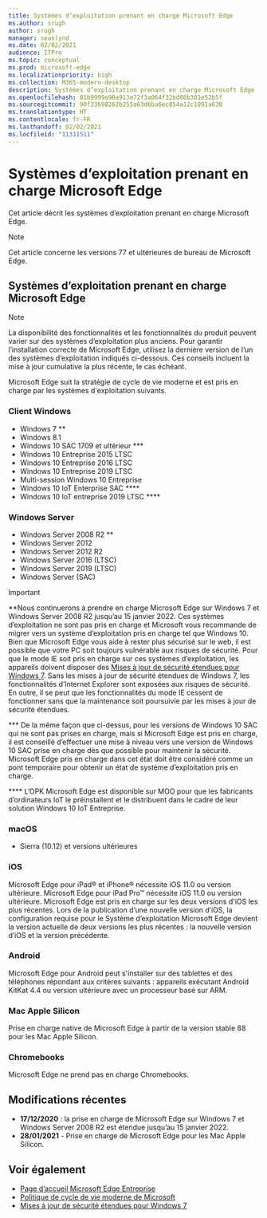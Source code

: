 ```yaml
---
title: Systèmes d’exploitation prenant en charge Microsoft Edge
ms.author: srugh
author: srugh
manager: seanlynd
ms.date: 02/02/2021
audience: ITPro
ms.topic: conceptual
ms.prod: microsoft-edge
ms.localizationpriority: high
ms.collection: M365-modern-desktop
description: Systèmes d’exploitation prenant en charge Microsoft Edge
ms.openlocfilehash: 81b9999a98a913e72f3a064f32bd88b301e52b5f
ms.sourcegitcommit: 90f33698262b255a63d6ba6ec854a12c1091a630
ms.translationtype: HT
ms.contentlocale: fr-FR
ms.lasthandoff: 02/02/2021
ms.locfileid: "11311511"
---
```

# Systèmes d’exploitation prenant en charge Microsoft Edge

Cet article décrit les systèmes d’exploitation prenant en charge Microsoft Edge.

> [!NOTE]
> Cet article concerne les versions 77 et ultérieures de bureau de Microsoft Edge.

##  <a name="supported-operating-systems-for-microsoft-edge"></a>Systèmes d’exploitation prenant en charge Microsoft Edge

> [!NOTE]
> La disponibilité des fonctionnalités et les fonctionnalités du produit peuvent varier sur des systèmes d’exploitation plus anciens. Pour garantir l’installation correcte de Microsoft Edge, utilisez la dernière version de l’un des systèmes d’exploitation indiqués ci-dessous. Ces conseils incluent la mise à jour cumulative la plus récente, le cas échéant.

Microsoft Edge suit la stratégie de cycle de vie moderne et est pris en charge par les systèmes d'exploitation suivants.

###  <a name="windows-client"></a>Client Windows

- Windows 7 **
- Windows 8.1
- Windows 10 SAC 1709 et ultérieur ***
- Windows 10 Entreprise 2015 LTSC
- Windows 10 Entreprise 2016 LTSC
- Windows 10 Entreprise 2019 LTSC
- Multi-session Windows 10 Entreprise
- Windows 10 IoT Enterprise SAC ****
- Windows 10 IoT entreprise 2019 LTSC ****

###  <a name="windows-server"></a>Windows Server

- Windows Server 2008 R2 **
- Windows Server 2012
- Windows Server 2012 R2
- Windows Server 2016 (LTSC)
- Windows Server 2019 (LTSC)
- Windows Server (SAC)

> [!IMPORTANT]
> **Nous continuerons à prendre en charge Microsoft Edge sur Windows 7 et Windows Server 2008 R2 jusqu’au 15 janvier 2022. Ces systèmes d’exploitation ne sont pas pris en charge et Microsoft vous recommande de migrer vers un système d’exploitation pris en charge tel que Windows 10. Bien que Microsoft Edge vous aide à rester plus sécurisé sur le web, il est possible que votre PC soit toujours vulnérable aux risques de sécurité. Pour que le mode IE soit pris en charge sur ces systèmes d’exploitation, les appareils doivent disposer des [Mises à jour de sécurité étendues pour Windows 7](https://support.microsoft.com/help/4527878/faq-about-extended-security-updates-for-windows-7). Sans les mises à jour de sécurité étendues de Windows 7, les fonctionnalités d’Internet Explorer sont exposées aux risques de sécurité. En outre, il se peut que les fonctionnalités du mode IE cessent de fonctionner sans que la maintenance soit poursuivie par les mises à jour de sécurité étendues.  
>
> *** De la même façon que ci-dessus, pour les versions de Windows 10 SAC qui ne sont pas prises en charge, mais si Microsoft Edge est pris en charge, il est conseillé d’effectuer une mise à niveau vers une version de Windows 10 SAC prise en charge dès que possible pour maintenir la sécurité. Microsoft Edge pris en charge dans cet état doit être considéré comme un pont temporaire pour obtenir un état de système d’exploitation pris en charge.
>
> **** L’OPK Microsoft Edge est disponible sur MOO pour que les fabricants d’ordinateurs IoT le préinstallent et le distribuent dans le cadre de leur solution Windows 10 IoT Entreprise.

###  <a name="macos"></a>macOS

- Sierra (10.12) et versions ultérieures

###  <a name="ios"></a>iOS

Microsoft Edge pour iPad&reg; et iPhone&reg; nécessite iOS 11.0 ou version ultérieure. Microsoft Edge pour iPad Pro&trade; nécessite iOS 11.0 ou version ultérieure. Microsoft Edge est pris en charge sur les deux versions d'iOS les plus récentes. Lors de la publication d’une nouvelle version d’iOS, la configuration requise pour le Système d’exploitation Microsoft Edge devient la version actuelle de deux versions les plus récentes : la nouvelle version d’iOS et la version précédente.

###  <a name="android"></a>Android

Microsoft Edge pour Android peut s'installer sur des tablettes et des téléphones répondant aux critères suivants : appareils exécutant Android KitKat 4.4 ou version ultérieure avec un processeur basé sur ARM.

###  <a name="apple-silicon-macs"></a>Mac Apple Silicon

Prise en charge native de Microsoft Edge à partir de la version stable 88 pour les Mac Apple Silicon.

###  <a name="chromebooks"></a>Chromebooks

Microsoft Edge ne prend pas en charge Chromebooks.

##  <a name="recent-changes"></a>Modifications récentes

- **17/12/2020** : la prise en charge de Microsoft Edge sur Windows 7 et Windows Server 2008 R2 est étendue jusqu’au 15 janvier 2022.
- **28/01/2021** - Prise en charge de Microsoft Edge pour les Mac Apple Silicon.

##  <a name="see-also"></a>Voir également

- [Page d’accueil Microsoft Edge Entreprise](https://aka.ms/EdgeEnterprise)
- [Politique de cycle de vie moderne de Microsoft](https://support.microsoft.com/help/30881/modern-lifecycle-policy)
- [Mises à jour de sécurité étendues pour Windows 7](https://support.microsoft.com/help/4527878/faq-about-extended-security-updates-for-windows-7)
